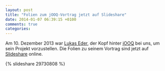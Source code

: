 ```yaml
---
layout: post
title: "Folien zum jOOQ-Vortrag jetzt auf Slideshare"
date: 2014-01-07 06:39:15 +0100
comments: true
categories: 
---
```


Am 10. Dezember 2013 war 
[Lukas Eder](http://blog.jooq.org/author/lukaseder/),
der Kopf hinter 
[jOOQ](http://www.jooq.org/)
bei uns, um sein 
Projekt vorzustellen. Die Folien zu seinem 
Vortrag sind jetzt auf 
[Slideshare](http://de.slideshare.net/jug-berlin-brandenburg)
online.

{% slideshare 29730808 %}
